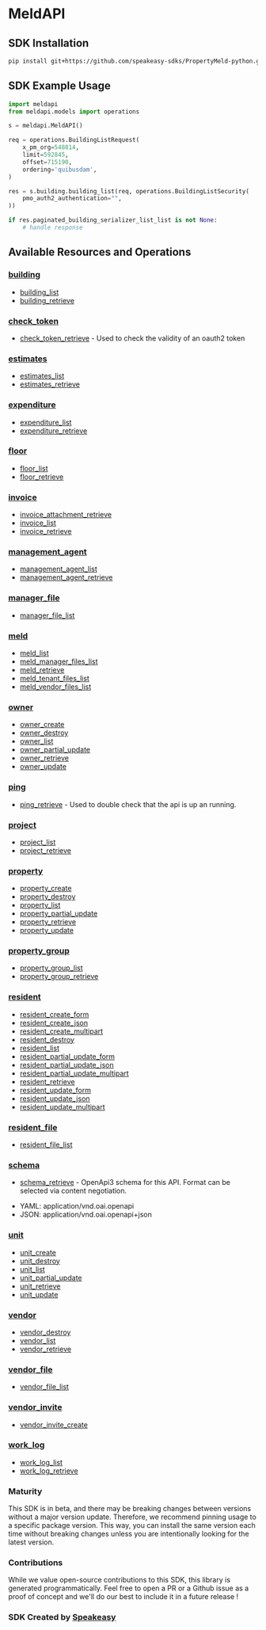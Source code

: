 # MeldAPI

<!-- Start SDK Installation -->
## SDK Installation

```bash
pip install git+https://github.com/speakeasy-sdks/PropertyMeld-python.git
```
<!-- End SDK Installation -->

## SDK Example Usage
<!-- Start SDK Example Usage -->
```python
import meldapi
from meldapi.models import operations

s = meldapi.MeldAPI()

req = operations.BuildingListRequest(
    x_pm_org=548814,
    limit=592845,
    offset=715190,
    ordering='quibusdam',
)

res = s.building.building_list(req, operations.BuildingListSecurity(
    pmo_auth2_authentication="",
))

if res.paginated_building_serializer_list_list is not None:
    # handle response
```
<!-- End SDK Example Usage -->

<!-- Start SDK Available Operations -->
## Available Resources and Operations


### [building](docs/building/README.md)

* [building_list](docs/building/README.md#building_list)
* [building_retrieve](docs/building/README.md#building_retrieve)

### [check_token](docs/checktoken/README.md)

* [check_token_retrieve](docs/checktoken/README.md#check_token_retrieve) - Used to check the validity of an oauth2 token

### [estimates](docs/estimates/README.md)

* [estimates_list](docs/estimates/README.md#estimates_list)
* [estimates_retrieve](docs/estimates/README.md#estimates_retrieve)

### [expenditure](docs/expenditure/README.md)

* [expenditure_list](docs/expenditure/README.md#expenditure_list)
* [expenditure_retrieve](docs/expenditure/README.md#expenditure_retrieve)

### [floor](docs/floor/README.md)

* [floor_list](docs/floor/README.md#floor_list)
* [floor_retrieve](docs/floor/README.md#floor_retrieve)

### [invoice](docs/invoice/README.md)

* [invoice_attachment_retrieve](docs/invoice/README.md#invoice_attachment_retrieve)
* [invoice_list](docs/invoice/README.md#invoice_list)
* [invoice_retrieve](docs/invoice/README.md#invoice_retrieve)

### [management_agent](docs/managementagent/README.md)

* [management_agent_list](docs/managementagent/README.md#management_agent_list)
* [management_agent_retrieve](docs/managementagent/README.md#management_agent_retrieve)

### [manager_file](docs/managerfile/README.md)

* [manager_file_list](docs/managerfile/README.md#manager_file_list)

### [meld](docs/meld/README.md)

* [meld_list](docs/meld/README.md#meld_list)
* [meld_manager_files_list](docs/meld/README.md#meld_manager_files_list)
* [meld_retrieve](docs/meld/README.md#meld_retrieve)
* [meld_tenant_files_list](docs/meld/README.md#meld_tenant_files_list)
* [meld_vendor_files_list](docs/meld/README.md#meld_vendor_files_list)

### [owner](docs/owner/README.md)

* [owner_create](docs/owner/README.md#owner_create)
* [owner_destroy](docs/owner/README.md#owner_destroy)
* [owner_list](docs/owner/README.md#owner_list)
* [owner_partial_update](docs/owner/README.md#owner_partial_update)
* [owner_retrieve](docs/owner/README.md#owner_retrieve)
* [owner_update](docs/owner/README.md#owner_update)

### [ping](docs/ping/README.md)

* [ping_retrieve](docs/ping/README.md#ping_retrieve) - Used to double check that the api is up an running.

### [project](docs/project/README.md)

* [project_list](docs/project/README.md#project_list)
* [project_retrieve](docs/project/README.md#project_retrieve)

### [property](docs/property/README.md)

* [property_create](docs/property/README.md#property_create)
* [property_destroy](docs/property/README.md#property_destroy)
* [property_list](docs/property/README.md#property_list)
* [property_partial_update](docs/property/README.md#property_partial_update)
* [property_retrieve](docs/property/README.md#property_retrieve)
* [property_update](docs/property/README.md#property_update)

### [property_group](docs/propertygroup/README.md)

* [property_group_list](docs/propertygroup/README.md#property_group_list)
* [property_group_retrieve](docs/propertygroup/README.md#property_group_retrieve)

### [resident](docs/resident/README.md)

* [resident_create_form](docs/resident/README.md#resident_create_form)
* [resident_create_json](docs/resident/README.md#resident_create_json)
* [resident_create_multipart](docs/resident/README.md#resident_create_multipart)
* [resident_destroy](docs/resident/README.md#resident_destroy)
* [resident_list](docs/resident/README.md#resident_list)
* [resident_partial_update_form](docs/resident/README.md#resident_partial_update_form)
* [resident_partial_update_json](docs/resident/README.md#resident_partial_update_json)
* [resident_partial_update_multipart](docs/resident/README.md#resident_partial_update_multipart)
* [resident_retrieve](docs/resident/README.md#resident_retrieve)
* [resident_update_form](docs/resident/README.md#resident_update_form)
* [resident_update_json](docs/resident/README.md#resident_update_json)
* [resident_update_multipart](docs/resident/README.md#resident_update_multipart)

### [resident_file](docs/residentfile/README.md)

* [resident_file_list](docs/residentfile/README.md#resident_file_list)

### [schema](docs/schema/README.md)

* [schema_retrieve](docs/schema/README.md#schema_retrieve) - OpenApi3 schema for this API. Format can be selected via content negotiation.

- YAML: application/vnd.oai.openapi
- JSON: application/vnd.oai.openapi+json

### [unit](docs/unit/README.md)

* [unit_create](docs/unit/README.md#unit_create)
* [unit_destroy](docs/unit/README.md#unit_destroy)
* [unit_list](docs/unit/README.md#unit_list)
* [unit_partial_update](docs/unit/README.md#unit_partial_update)
* [unit_retrieve](docs/unit/README.md#unit_retrieve)
* [unit_update](docs/unit/README.md#unit_update)

### [vendor](docs/vendor/README.md)

* [vendor_destroy](docs/vendor/README.md#vendor_destroy)
* [vendor_list](docs/vendor/README.md#vendor_list)
* [vendor_retrieve](docs/vendor/README.md#vendor_retrieve)

### [vendor_file](docs/vendorfile/README.md)

* [vendor_file_list](docs/vendorfile/README.md#vendor_file_list)

### [vendor_invite](docs/vendorinvite/README.md)

* [vendor_invite_create](docs/vendorinvite/README.md#vendor_invite_create)

### [work_log](docs/worklog/README.md)

* [work_log_list](docs/worklog/README.md#work_log_list)
* [work_log_retrieve](docs/worklog/README.md#work_log_retrieve)
<!-- End SDK Available Operations -->

### Maturity

This SDK is in beta, and there may be breaking changes between versions without a major version update. Therefore, we recommend pinning usage
to a specific package version. This way, you can install the same version each time without breaking changes unless you are intentionally
looking for the latest version.

### Contributions

While we value open-source contributions to this SDK, this library is generated programmatically.
Feel free to open a PR or a Github issue as a proof of concept and we'll do our best to include it in a future release !

### SDK Created by [Speakeasy](https://docs.speakeasyapi.dev/docs/using-speakeasy/client-sdks)

